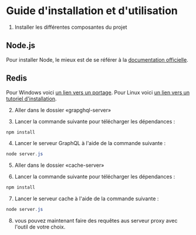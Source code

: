 # Guide d'installation et d'utilisation

1. Installer les différentes composantes du projet
## Node.js
Pour installer Node, le mieux est de se référer à la [documentation officielle](https://nodejs.org/en/download/).
## Redis
Pour Windows voici [un lien vers un portage](https://github.com/dmajkic/redis/downloads).
Pour Linux voici [un lien vers un tutoriel d'installation](https://redis.io/topics/quickstart).

2. Aller dans le dossier «grapghql-server»

3. Lancer la commande suivante pour télécharger les dépendances :
```powershell
npm install
```

4. Lancer le serveur GraphQL à l'aide de la commande suivante :
```powershell
node server.js
```

5. Aller dans le dossier «cache-server»

6. Lancer la commande suivante pour télécharger les dépendances :
```powershell
npm install
```

7. Lancer le serveur cache à l'aide de la commande suivante :
```powershell
node server.js
```

8. vous pouvez maintenant faire des requêtes aus serveur proxy avec l'outil de votre choix.
